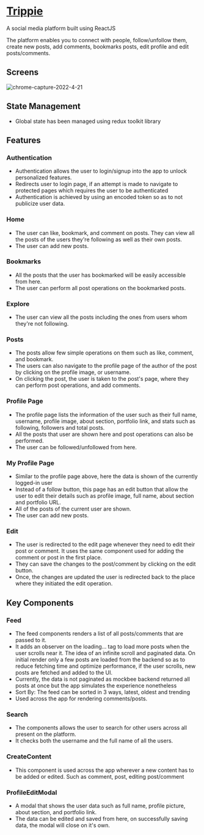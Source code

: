 # [Trippie](https://trippies.netlify.app/)
A social media platform built using ReactJS

The platform enables you to connect with people, follow/unfollow them, create new posts, add comments, bookmarks posts, edit profile and edit posts/comments.

## Screens
![chrome-capture-2022-4-21](https://user-images.githubusercontent.com/88072012/169647382-f3311ae0-4b3d-40f2-8efe-a76ec85b5a14.gif)

## State Management
- Global state has been managed using redux toolkit library

## Features
### Authentication 
- Authentication allows the user to login/signup into the app to unlock personalized features.
- Redirects user to login page, if an attempt is made to navigate to protected pages which requires the user to be authenticated
- Authentication is achieved by using an encoded token so as to not publicize user data.

### Home
- The user can like, bookmark, and comment on posts. They can view all the posts of the users they're following as well as their own posts.
- The user can add new posts.

### Bookmarks
- All the posts that the user has bookmarked will be easily accessible from here.
- The user can perform all post operations on the bookmarked posts.

### Explore
- The user can view all the posts including the ones from users whom they're not following. 

### Posts
- The posts allow few simple operations on them such as like, comment, and bookmark.
- The users can also navigate to the profile page of the author of the post by clicking on the profile image, or username.
- On clicking the post, the user is taken to the post's page, where they can perform post operations, and add comments.

### Profile Page
- The profile page lists the information of the user such as their full name, username, profile image, about section, portfolio link, and stats such as following, followers and total posts.
- All the posts that user are shown here and post operations can also be performed.
- The user can be followed/unfollowed from here.

### My Profile Page
- Similar to the profile page above, here the data is shown of the currently logged-in user
- Instead of a follow button, this page has an edit button that allow the user to edit their details such as profile image, full name, about section and portfolio URL.
- All of the posts of the current user are shown.
- The user can add new posts.

### Edit
- The user is redirected to the edit page whenever they need to edit their post or comment. It uses the same component used for adding the comment or post in the first place.
- They can save the changes to the post/comment by clicking on the edit button.
- Once, the changes are updated the user is redirected back to the place where they initiated the edit operation.

## Key Components
### Feed
- The feed components renders a list of all posts/comments that are passed to it. 
- It adds an observer on the loading... tag to load more posts when the user scrolls near it. The idea of an infinite scroll and paginated data. On initial render only a few posts are loaded from the backend so as to reduce fetching time and optimize performance, if the user scrolls, new posts are fetched and added to the UI.
- Currently, the data is not paginated as mockbee backend returned all posts at once but the app simulates the experience nonetheless
- Sort By: The feed can be sorted in 3 ways, latest, oldest and trending 
- Used across the app for rendering comments/posts.

### Search
- The components allows the user to search for other users across all present on the platform.
- It checks both the username and the full name of all the users.

### CreateContent
- This component is used across the app wherever a new content has to be added or edited. Such as comment, post, editing post/comment

### ProfileEditModal
- A modal that shows the user data such as full name, profile picture, about section, and portfolio link. 
- The data can be edited and saved from here, on successfully saving data, the modal will close on it's own.

